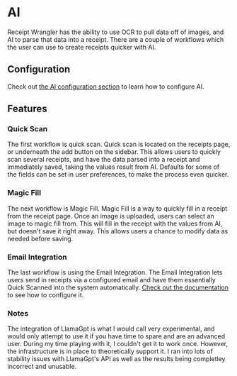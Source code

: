 # AI

Receipt Wrangler has the ability to use OCR to pull data off of images, and AI to parse that data into a receipt. There
are a couple of workflows which the user can use to create receipts quicker with AI.

## Configuration

Check out [the AI configuration section](/docs/configuration#aisettings) to learn how to configure AI.

## Features

### Quick Scan

The first workflow is quick scan. Quick scan is located on the receipts page, or underneath the add button on the
sidebar. This allows users to quickly scan
several receipts, and have the data parsed into a receipt and immediately saved, taking the values result from AI.
Defaults for some of the fields can be set in user preferences, to make the process even quicker.

### Magic Fill

The next workflow is Magic Fill. Magic Fill is a way to quickly fill in a receipt from the receipt page. Once an image
is uploaded, users can select an image to magic fill from. This will fill in the receipt with the values from AI, but
doesn't save it right away. This allows users a chance to modify data as needed before saving.

### Email Integration

The last workflow is using the Email Integration. The Email Integration lets users send in receipts via a configured
email and have them essentially Quick Scanned into the system
automatically. [Check out the documentation](/docs/configuration#emailsettings) to see how to configure it.

### Notes

The integration of LlamaGpt is what I would call very experimental, and would only attempt to use it if you have time to
spare and are an advanced user. During my time playing with it, I couldn't get it to work once. However, the
infrastructure is in place to theoretically support it. I ran into lots of stability issues with LlamaGpt's API as well
as the results being completley incorrect and unusable.
